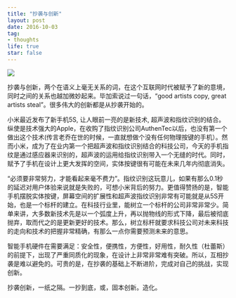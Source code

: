 ```yaml
---
title: "抄袭与创新"
layout: post
date: 2016-10-03
tag:
- thoughts
life: true
star: false
---
```


<img src="{{site.url}}/assets/images/innovation.jpg" />

抄袭与创新，两个在语义上毫无关系的词，在这个互联网时代被赋予了新的意境，同时之间的关系也越加微妙起来。毕加索说过一句话，“good artists copy, great artists steal”。很多伟大的创新都是从抄袭开始的。

小米最近发布了新手机5S, 让人眼前一亮的是新技术, 超声波和指纹识别的结合。纵使是技术强大的Apple，在收购了指纹识别公司AuthenTec以后，也没有第一个做出这个技术(传言老乔在世的时候，一直就想做个没有任何物理按键的手机）。然而小米，成为了在业内第一个把超声波和指纹识别结合的科技公司，今天的手机指纹是通过感应器来识别的，超声波的运用给指纹识别带入一个无缝的时代。同时，赋予了手机在设计上更大发挥的空间，实体按键很有可能在未来几年内彻底消失。

“必须要非常努力，才能看起来毫不费力”。指纹识别这玩意儿，如果有那么0.1秒的延迟对用户体验来说就是失败的，可想小米背后的努力。更值得赞扬的是，智能手机摆脱实体按键，屏幕空间的扩展性和超声波指纹识别非常有可能就是从5S开始，也是一个标杆的建立。在科技行业里，能树立一个标杆的公司非常非常少。简单来讲，大多数新技术先是以一个弧度上升，再以抛物线的形式下降，最后被彻底抛弃，取而代之的是更新更好的技术。那么，树立标杆就要求科技公司对未来科技的走向和技术的把握非常精确，有那么一点你需要预测未来的意思。

智能手机硬件在需要满足：安全性，便携性，方便性，好用性，耐久性（杜蕾斯）的前提下，出现了严重同质化的现象，在设计上非常非常难有突破。所以，互相抄袭是难以避免的。可贵的是，在抄袭的基础上不断进阶，完成对自己的挑战，实现创新。

抄袭创新，一纸之隔。一抄到底，或，固本创新。造化。


